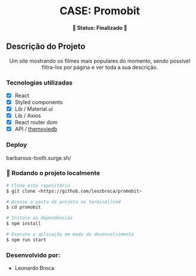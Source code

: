 <h1 align="center">CASE: Promobit</h1>
<h4 align="center"> 
	🚧  Status: Finalizado  🚀
</h4>

## Descrição do Projeto
<p align="center">Um site mostrando os filmes mais populares do momento, sendo possível filtra-los por página e ver toda a sua descrição.</p>

### Tecnologias utilizadas
- [x] React
- [x] Styled components
- [x] Lib / Material.ui
- [x] Lib / Axios
- [x] React router dom
- [x] API / <a href="https://developers.themoviedb.org/3/getting-started/introduction">themoviedb</a>

### Deploy
barbarous-tooth.surge.sh/

### 🎲 Rodando o projeto localmente 

```bash
# Clone este repositório
$ git clone <https://github.com/leozbroca/promobit>

# Acesse a pasta do projeto no terminal/cmd
$ cd promobit

# Instale as dependências
$ npm install

# Execute a aplicação em modo de desenvolvimento
$ npm run start
```

### Desenvolvido por:
- Leonardo Broca